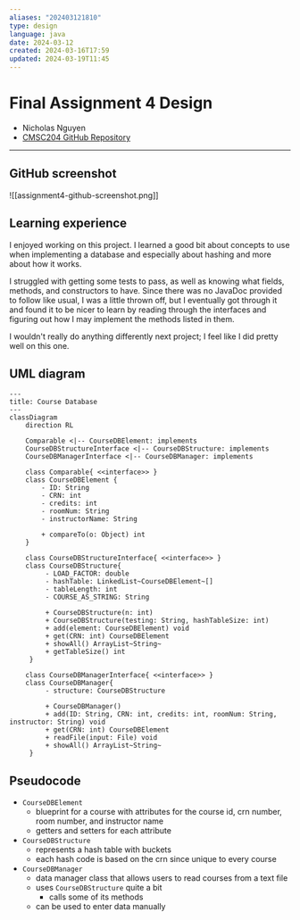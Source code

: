 ```yaml
---
aliases: "202403121810"
type: design
language: java
date: 2024-03-12
created: 2024-03-16T17:59
updated: 2024-03-19T11:45
---
```

# Final Assignment 4 Design

- Nicholas Nguyen
- [CMSC204 GitHub Repository](https://github.com/nick-nugat/CMSC204)

___
## GitHub screenshot
![[assignment4-github-screenshot.png]]

## Learning experience
I enjoyed working on this project. I learned a good bit about concepts to use when implementing a database and especially about hashing and more about how it works.

I struggled with getting some tests to pass, as well as knowing what fields, methods, and constructors to have. Since there was no JavaDoc provided to follow like usual, I was a little thrown off, but I eventually got through it and found it to be nicer to learn by reading through the interfaces and figuring out how I may implement the methods listed in them.

I wouldn't really do anything differently next project; I feel like I did pretty well on this one.



## UML diagram
```mermaid
---
title: Course Database
---
classDiagram
	direction RL

	Comparable <|-- CourseDBElement: implements
	CourseDBStructureInterface <|-- CourseDBStructure: implements
	CourseDBManagerInterface <|-- CourseDBManager: implements

	class Comparable{ <<interface>> }
	class CourseDBElement { 
	    - ID: String
	    - CRN: int
	    - credits: int
	    - roomNum: String
	    - instructorName: String
		  
	    + compareTo(o: Object) int
	}
	
	class CourseDBStructureInterface{ <<interface>> }
	class CourseDBStructure{
		 - LOAD_FACTOR: double
		 - hashTable: LinkedList~CourseDBElement~[]
		 - tableLength: int
		 - COURSE_AS_STRING: String
		   
		 + CourseDBStructure(n: int)
		 + CourseDBStructure(testing: String, hashTableSize: int)
		 + add(element: CourseDBElement) void
		 + get(CRN: int) CourseDBElement
		 + showAll() ArrayList~String~
		 + getTableSize() int
	 }

	class CourseDBManagerInterface{ <<interface>> }
	class CourseDBManager{
		 - structure: CourseDBStructure
		 
		 + CourseDBManager()
		 + add(ID: String, CRN: int, credits: int, roomNum: String, instructor: String) void
		 + get(CRN: int) CourseDBElement
		 + readFile(input: File) void
		 + showAll() ArrayList~String~
	 }
```

## Pseudocode
- `CourseDBElement`
	- blueprint for a course with attributes for the course id, crn number, room number, and instructor name
	- getters and setters for each attribute
- `CourseDBStructure`
	- represents a hash table with buckets
	- each hash code is based on the crn since unique to every course
- `CourseDBManager`
	- data manager class that allows users to read courses from a text file
	- uses `CourseDBStructure` quite a bit
		- calls some of its methods
	- can be used to enter data manually
